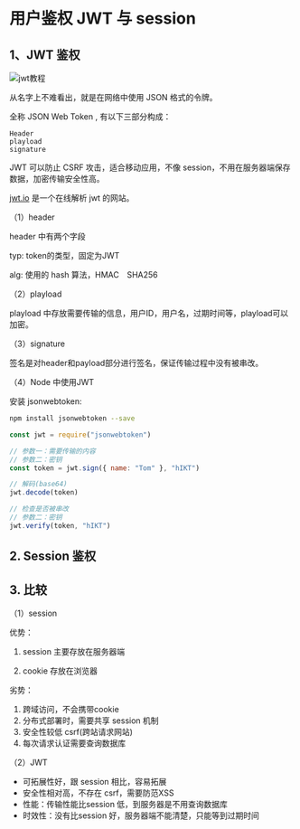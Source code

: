 # 用户鉴权 JWT 与 session

## 1、JWT 鉴权

![jwt教程](jwt.png)

从名字上不难看出，就是在网络中使用 JSON 格式的令牌。

全称 JSON Web Token , 有以下三部分构成：

```text
Header
playload
signature
```

JWT 可以防止 CSRF 攻击，适合移动应用，不像 session，不用在服务器端保存数据，加密传输安全性高。

[jwt.io](jwt.io) 是一个在线解析 jwt 的网站。

（1）header

header 中有两个字段

typ: token的类型，固定为JWT

alg: 使用的 hash 算法，HMAC　SHA256

（2）playload

playload 中存放需要传输的信息，用户ID，用户名，过期时间等，playload可以加密。

（3）signature

签名是对header和payload部分进行签名，保证传输过程中没有被串改。

（4）Node 中使用JWT

安装 jsonwebtoken:

```bash
npm install jsonwebtoken --save
```

```js
const jwt = require("jsonwebtoken")

// 参数一：需要传输的内容
// 参数二：密钥
const token = jwt.sign({ name: "Tom" }, "hIKT") 

// 解码(base64)
jwt.decode(token)

// 检查是否被串改
// 参数二：密钥
jwt.verify(token, "hIKT")
```

## 2. Session 鉴权

## 3. 比较

（1）session

优势：

1. session 主要存放在服务器端

2. cookie 存放在浏览器

劣势：

1. 跨域访问，不会携带cookie
2. 分布式部署时，需要共享 session 机制
3. 安全性较低 csrf(跨站请求网站)
4. 每次请求认证需要查询数据库

（2）JWT

- 可拓展性好，跟 session 相比，容易拓展
- 安全性相对高，不存在 csrf，需要防范XSS
- 性能：传输性能比session 低，到服务器是不用查询数据库
- 时效性：没有比session 好，服务器端不能清楚，只能等到过期时间

<comment-comment/> 

